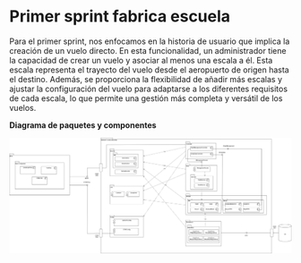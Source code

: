 # Primer sprint fabrica escuela 
Para el primer sprint, nos enfocamos en la historia de usuario que implica la creación de un vuelo directo. 
En esta funcionalidad, un administrador tiene la capacidad de crear un vuelo y asociar al menos una escala a él.
Esta escala representa el trayecto del vuelo desde el aeropuerto de origen hasta el destino. Además, se proporciona 
la flexibilidad de añadir más escalas y ajustar la configuración del vuelo para adaptarse a los diferentes requisitos 
de cada escala, lo que permite una gestión más completa y versátil de los vuelos.

**Diagrama de paquetes y componentes**

![](https://github.com/MaritzaTC/back-gestion-vuelos-proyectob/blob/3be36d575b517c97c05d8084a9de59d36cec67ad/FlightsManager%20-%20Packages%20Diagrams.drawio.png)
